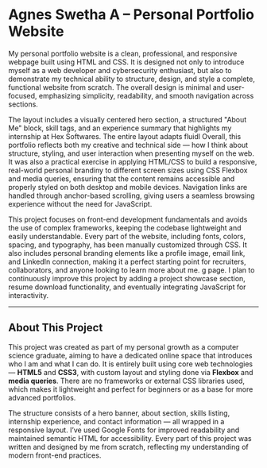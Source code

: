 # Agnes Swetha A – Personal Portfolio Website

My personal portfolio website is a clean, professional, and responsive webpage built using HTML and CSS. It is designed not only to introduce myself as a web developer and cybersecurity enthusiast, but also to demonstrate my technical ability to structure, design, and style a complete, functional website from scratch. The overall design is minimal and user-focused, emphasizing simplicity, readability, and smooth navigation across sections.

The layout includes a visually centered hero section, a structured "About Me" block, skill tags, and an experience summary that highlights my internship at Hex Softwares. The entire layout adapts fluidl
Overall, this portfolio reflects both my creative and technical side — how I think about structure, styling, and user interaction when presenting myself on the web. It was also a practical exercise in applying HTML/CSS to build a responsive, real-world personal brandiny to different screen sizes using CSS Flexbox and media queries, ensuring that the content remains accessible and properly styled on both desktop and mobile devices. Navigation links are handled through anchor-based scrolling, giving users a seamless browsing experience without the need for JavaScript.

This project focuses on front-end development fundamentals and avoids the use of complex frameworks, keeping the codebase lightweight and easily understandable. Every part of the website, including fonts, colors, spacing, and typography, has been manually customized through CSS. It also includes personal branding elements like a profile image, email link, and LinkedIn connection, making it a perfect starting point for recruiters, collaborators, and anyone looking to learn more about me.
g page. I plan to continuously improve this project by adding a project showcase section, resume download functionality, and eventually integrating JavaScript for interactivity.

---

## About This Project

This project was created as part of my personal growth as a computer science graduate, aiming to have a dedicated online space that introduces who I am and what I can do. It is entirely built using core web technologies — **HTML5** and **CSS3**, with custom layout and styling done via **Flexbox** and **media queries**. There are no frameworks or external CSS libraries used, which makes it lightweight and perfect for beginners or as a base for more advanced portfolios.

The structure consists of a hero banner, about section, skills listing, internship experience, and contact information — all wrapped in a responsive layout. I’ve used Google Fonts for improved readability and maintained semantic HTML for accessibility. Every part of this project was written and designed by me from scratch, reflecting my understanding of modern front-end practices.

